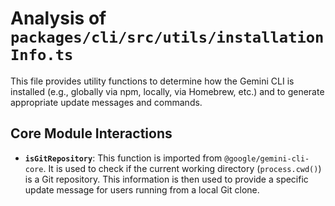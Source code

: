 # Analysis of `packages/cli/src/utils/installationInfo.ts`

This file provides utility functions to determine how the Gemini CLI is installed (e.g., globally via npm, locally, via Homebrew, etc.) and to generate appropriate update messages and commands.

## Core Module Interactions

*   **`isGitRepository`**: This function is imported from `@google/gemini-cli-core`. It is used to check if the current working directory (`process.cwd()`) is a Git repository. This information is then used to provide a specific update message for users running from a local Git clone.
